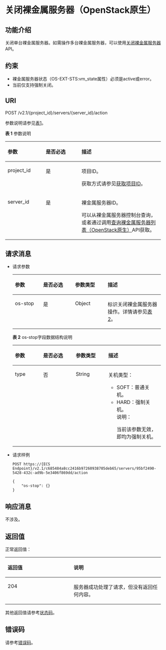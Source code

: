 # 关闭裸金属服务器（OpenStack原生）<a name="ZH-CN_TOPIC_0053158685"></a>

## 功能介绍<a name="section32841145"></a>

关闭单台裸金属服务器。如需操作多台裸金属服务器，可以使用[关闭裸金属服务器](关闭裸金属服务器.md)API。

## 约束<a name="section57278039123222"></a>

-   裸金属服务器状态（OS-EXT-STS:vm\_state属性）必须是active或error。
-   当前仅支持强制关闭。

## URI<a name="section27134857"></a>

POST /v2.1/\{project\_id\}/servers/\{server\_id\}/action

参数说明请参见[表1](#table1997078319)。

**表 1**  参数说明

<a name="table1997078319"></a>
<table><thead align="left"><tr id="row1697157163111"><th class="cellrowborder" valign="top" width="24.492449244924494%" id="mcps1.2.4.1.1"><p id="p61356140"><a name="p61356140"></a><a name="p61356140"></a>参数</p>
</th>
<th class="cellrowborder" valign="top" width="22.96229622962296%" id="mcps1.2.4.1.2"><p id="p3791404"><a name="p3791404"></a><a name="p3791404"></a>是否必选</p>
</th>
<th class="cellrowborder" valign="top" width="52.54525452545254%" id="mcps1.2.4.1.3"><p id="p38668280"><a name="p38668280"></a><a name="p38668280"></a>描述</p>
</th>
</tr>
</thead>
<tbody><tr id="row1973711316"><td class="cellrowborder" valign="top" width="24.492449244924494%" headers="mcps1.2.4.1.1 "><p id="p31084503"><a name="p31084503"></a><a name="p31084503"></a>project_id</p>
</td>
<td class="cellrowborder" valign="top" width="22.96229622962296%" headers="mcps1.2.4.1.2 "><p id="p34816825"><a name="p34816825"></a><a name="p34816825"></a>是</p>
</td>
<td class="cellrowborder" valign="top" width="52.54525452545254%" headers="mcps1.2.4.1.3 "><p id="p1590600"><a name="p1590600"></a><a name="p1590600"></a>项目ID。</p>
<p id="p652825144113"><a name="p652825144113"></a><a name="p652825144113"></a>获取方式请参见<a href="获取项目ID.md">获取项目ID</a>。</p>
</td>
</tr>
<tr id="row39716712314"><td class="cellrowborder" valign="top" width="24.492449244924494%" headers="mcps1.2.4.1.1 "><p id="p18697032"><a name="p18697032"></a><a name="p18697032"></a>server_id</p>
</td>
<td class="cellrowborder" valign="top" width="22.96229622962296%" headers="mcps1.2.4.1.2 "><p id="p38064613"><a name="p38064613"></a><a name="p38064613"></a>是</p>
</td>
<td class="cellrowborder" valign="top" width="52.54525452545254%" headers="mcps1.2.4.1.3 "><p id="p63334794"><a name="p63334794"></a><a name="p63334794"></a><span id="text959384631516"><a name="text959384631516"></a><a name="text959384631516"></a>裸金属服务器</span><span id="text1359394651514"><a name="text1359394651514"></a><a name="text1359394651514"></a></span>ID。</p>
<p id="p29791113277"><a name="p29791113277"></a><a name="p29791113277"></a>可以从<span id="zh-cn_topic_0113746489_text013014803615"><a name="zh-cn_topic_0113746489_text013014803615"></a><a name="zh-cn_topic_0113746489_text013014803615"></a>裸金属服务器</span><span id="zh-cn_topic_0113746489_text10131448133612"><a name="zh-cn_topic_0113746489_text10131448133612"></a><a name="zh-cn_topic_0113746489_text10131448133612"></a></span>控制台查询，或者通过调用<a href="查询裸金属服务器列表（OpenStack原生）.md">查询裸金属服务器列表（OpenStack原生）</a>API获取。</p>
</td>
</tr>
</tbody>
</table>

## 请求消息<a name="section42887128"></a>

-   请求参数

    <a name="table54550461"></a>
    <table><thead align="left"><tr id="row11842506"><th class="cellrowborder" valign="top" width="19%" id="mcps1.1.5.1.1"><p id="p59978491115233"><a name="p59978491115233"></a><a name="p59978491115233"></a>参数</p>
    </th>
    <th class="cellrowborder" valign="top" width="21.529999999999998%" id="mcps1.1.5.1.2"><p id="p183901830522"><a name="p183901830522"></a><a name="p183901830522"></a>是否必选</p>
    </th>
    <th class="cellrowborder" valign="top" width="21.97%" id="mcps1.1.5.1.3"><p id="p26419641115233"><a name="p26419641115233"></a><a name="p26419641115233"></a>参数类型</p>
    </th>
    <th class="cellrowborder" valign="top" width="37.5%" id="mcps1.1.5.1.4"><p id="p64181866115233"><a name="p64181866115233"></a><a name="p64181866115233"></a>描述</p>
    </th>
    </tr>
    </thead>
    <tbody><tr id="row48896832"><td class="cellrowborder" valign="top" width="19%" headers="mcps1.1.5.1.1 "><p id="p1220438"><a name="p1220438"></a><a name="p1220438"></a>os-stop</p>
    </td>
    <td class="cellrowborder" valign="top" width="21.529999999999998%" headers="mcps1.1.5.1.2 "><p id="p0389123016219"><a name="p0389123016219"></a><a name="p0389123016219"></a>是</p>
    </td>
    <td class="cellrowborder" valign="top" width="21.97%" headers="mcps1.1.5.1.3 "><p id="p21345065"><a name="p21345065"></a><a name="p21345065"></a>Object</p>
    </td>
    <td class="cellrowborder" valign="top" width="37.5%" headers="mcps1.1.5.1.4 "><p id="p58405349"><a name="p58405349"></a><a name="p58405349"></a>标识关闭<span id="text16893205917151"><a name="text16893205917151"></a><a name="text16893205917151"></a>裸金属服务器</span><span id="text589315921515"><a name="text589315921515"></a><a name="text589315921515"></a></span>操作。详情请参见<a href="#table10346346162744">表2</a>。</p>
    </td>
    </tr>
    </tbody>
    </table>

    **表 2**  os-stop字段数据结构说明

    <a name="table10346346162744"></a>
    <table><thead align="left"><tr id="row45993853162744"><th class="cellrowborder" valign="top" width="19%" id="mcps1.2.5.1.1"><p id="p15821544165817"><a name="p15821544165817"></a><a name="p15821544165817"></a>参数</p>
    </th>
    <th class="cellrowborder" valign="top" width="22%" id="mcps1.2.5.1.2"><p id="p16821737324"><a name="p16821737324"></a><a name="p16821737324"></a>是否必选</p>
    </th>
    <th class="cellrowborder" valign="top" width="21.87%" id="mcps1.2.5.1.3"><p id="p105851844185813"><a name="p105851844185813"></a><a name="p105851844185813"></a>参数类型</p>
    </th>
    <th class="cellrowborder" valign="top" width="37.13%" id="mcps1.2.5.1.4"><p id="p858711445580"><a name="p858711445580"></a><a name="p858711445580"></a>描述</p>
    </th>
    </tr>
    </thead>
    <tbody><tr id="row41908639162744"><td class="cellrowborder" valign="top" width="19%" headers="mcps1.2.5.1.1 "><p id="p39156593162744"><a name="p39156593162744"></a><a name="p39156593162744"></a>type</p>
    </td>
    <td class="cellrowborder" valign="top" width="22%" headers="mcps1.2.5.1.2 "><p id="p76815371823"><a name="p76815371823"></a><a name="p76815371823"></a>否</p>
    </td>
    <td class="cellrowborder" valign="top" width="21.87%" headers="mcps1.2.5.1.3 "><p id="p13677446162744"><a name="p13677446162744"></a><a name="p13677446162744"></a>String</p>
    </td>
    <td class="cellrowborder" valign="top" width="37.13%" headers="mcps1.2.5.1.4 "><p id="p34131354162744"><a name="p34131354162744"></a><a name="p34131354162744"></a>关机类型：</p>
    <a name="ul1169415154044"></a><a name="ul1169415154044"></a><ul id="ul1169415154044"><li>SOFT：普通关机。</li><li>HARD：强制关机。<div class="note" id="note3080306151059"><a name="note3080306151059"></a><a name="note3080306151059"></a><span class="notetitle"> 说明： </span><div class="notebody"><p id="p27722756151059"><a name="p27722756151059"></a><a name="p27722756151059"></a>当前该参数无效，即均为强制关机。</p>
    </div></div>
    </li></ul>
    </td>
    </tr>
    </tbody>
    </table>


-   请求样例

    ```
    POST https://{ECS Endpoint}/v2.1/c685484a8cc2416b97260938705deb65/servers/95bf2490-5428-432c-ad9b-5e3406f869dd/action
    ```

    ```
    {
        "os-stop": {}
    }
    ```


## 响应消息<a name="section50439840"></a>

不涉及。

## 返回值<a name="section27037160"></a>

正常返回值：

<a name="zh-cn_topic_0053158659_table753804619176"></a>
<table><thead align="left"><tr id="zh-cn_topic_0053158659_row10735134615172"><th class="cellrowborder" valign="top" width="42.42%" id="mcps1.1.3.1.1"><p id="zh-cn_topic_0053158659_p19735204616177"><a name="zh-cn_topic_0053158659_p19735204616177"></a><a name="zh-cn_topic_0053158659_p19735204616177"></a>返回值</p>
</th>
<th class="cellrowborder" valign="top" width="57.58%" id="mcps1.1.3.1.2"><p id="zh-cn_topic_0053158659_p207355465176"><a name="zh-cn_topic_0053158659_p207355465176"></a><a name="zh-cn_topic_0053158659_p207355465176"></a>说明</p>
</th>
</tr>
</thead>
<tbody><tr id="zh-cn_topic_0053158659_row1473514621713"><td class="cellrowborder" valign="top" width="42.42%" headers="mcps1.1.3.1.1 "><p id="zh-cn_topic_0053158659_p13735144611178"><a name="zh-cn_topic_0053158659_p13735144611178"></a><a name="zh-cn_topic_0053158659_p13735144611178"></a>204</p>
</td>
<td class="cellrowborder" valign="top" width="57.58%" headers="mcps1.1.3.1.2 "><p id="zh-cn_topic_0053158659_p81516575011"><a name="zh-cn_topic_0053158659_p81516575011"></a><a name="zh-cn_topic_0053158659_p81516575011"></a>服务器成功处理了请求，但没有返回任何内容。</p>
</td>
</tr>
</tbody>
</table>

其他返回值请参考[状态码](状态码.md)。

## 错误码<a name="section14752650154917"></a>

请参考[错误码](错误码.md)。

